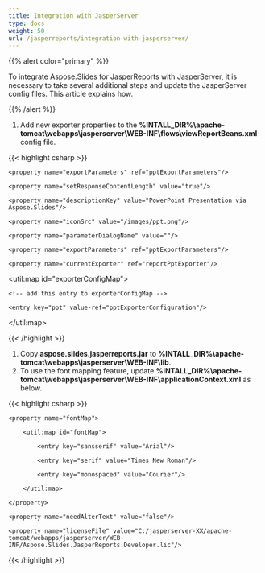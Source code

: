 ```yaml
---
title: Integration with JasperServer
type: docs
weight: 50
url: /jasperreports/integration-with-jasperserver/
---
```


{{% alert color="primary" %}} 

To integrate Aspose.Slides for JasperReports with JasperServer, it is necessary to take several additional steps and update the JasperServer config files. This article explains how.

{{% /alert %}} 

1. Add new exporter properties to the **%INTALL_DIR%\apache-tomcat\webapps\jasperserver\WEB-INF\flows\viewReportBeans.xml** config file.

{{< highlight csharp >}}

 <bean id="reportPptExporter" class="com.aspose.slides.jasperreports.ASPptReportExporter" parent="baseReportExporter">

    <property name="exportParameters" ref="pptExportParameters"/>

    <property name="setResponseContentLength" value="true"/>

</bean> 

<bean id="pptExporterConfiguration" class="com.jaspersoft.jasperserver.war.action.ExporterConfigurationBean">

    <property name="descriptionKey" value="PowerPoint Presentation via Aspose.Slides"/>

    <property name="iconSrc" value="/images/ppt.png"/>

    <property name="parameterDialogName" value=""/>

    <property name="exportParameters" ref="pptExportParameters"/>

    <property name="currentExporter" ref="reportPptExporter"/>

</bean>

 <util:map id="exporterConfigMap">

    <!-- add this entry to exporterConfigMap -->

    <entry key="ppt" value-ref="pptExporterConfiguration"/>

</util:map>



{{< /highlight >}}

1. Copy **aspose.slides.jasperreports.jar** to **%INTALL_DIR%\apache-tomcat\webapps\jasperserver\WEB-INF\lib**.
1. To use the font mapping feature, update **%INTALL_DIR%\apache-tomcat\webapps\jasperserver\WEB-INF\applicationContext.xml** as below.

{{< highlight csharp >}}

 <bean id="pptExportParameters" class="com.aspose.slides.jasperreports.ASExportParametersBean">

    <property name="fontMap">

        <util:map id="fontMap">

            <entry key="sansserif" value="Arial"/>

            <entry key="serif" value="Times New Roman"/>

            <entry key="monospaced" value="Courier"/>

        </util:map>

    </property>

    <property name="needAlterText" value="false"/>

    <property name="licenseFile" value="C:/jasperserver-XX/apache-tomcat/webapps/jasperserver/WEB-INF/Aspose.Slides.JasperReports.Developer.lic"/>

</bean>




{{< /highlight >}}
